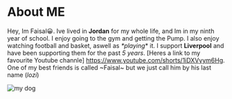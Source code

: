  # About ME
 
Hey, Im Faisal😀. Ive lived in **Jordan** for my whole life, and Im in my ninth year of school. I enjoy going to the gym and getting the Pump. I also enjoy watching football and basket, aswell as _*playing_* it. I support __Liverpool__ and have been supporting them for the past *5 years*. [Heres a link to my favourite Youtube channle] <https://www.youtube.com/shorts/1iDXVyym6Hg>. One of my best friends is called ~Faisal~ but we just call him by his last name (_lozi_) 

![my dog](https://hips.hearstapps.com/hmg-prod.s3.amazonaws.com/images/golden-retriever-royalty-free-image-506756303-1560962726.jpg?crop=1.00xw:0.756xh;0,0.0756xh&resize=980:*)
